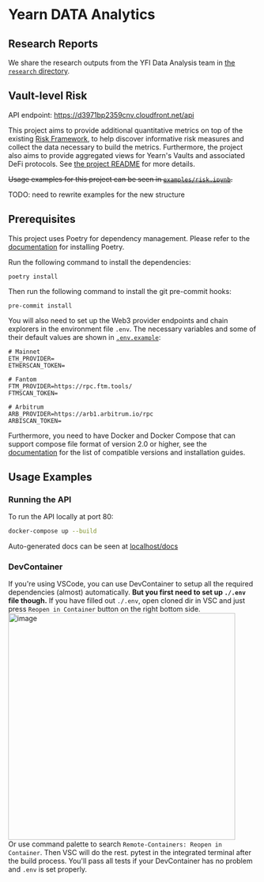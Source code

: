 # Yearn DATA Analytics


## Research Reports

We share the research outputs from the YFI Data Analysis team in [the `research` directory](./research/).


## Vault-level Risk

API endpoint:
https://d3971bp2359cnv.cloudfront.net/api

This project aims to provide additional quantitative metrics on top of the existing [Risk Framework](https://github.com/yearn/yearn-watch/blob/main/utils/risks.json), to help discover informative risk measures and collect the data necessary to build the metrics.
Furthermore, the project also aims to provide aggregated views for Yearn's Vaults and associated DeFi protocols.
See [the project README](./src/risk_framework/README.md) for more details.

~~Usage examples for this project can be seen in [`examples/risk.ipynb`](./examples/risk.ipynb).~~

TODO: need to rewrite examples for the new structure


## Prerequisites

This project uses Poetry for dependency management.
Please refer to the [documentation](https://python-poetry.org/docs/master/) for installing Poetry.

Run the following command to install the dependencies:
```
poetry install
```

Then run the following command to install the git pre-commit hooks:
```
pre-commit install
```

You will also need to set up the Web3 provider endpoints and chain explorers in the environment file `.env`.
The necessary variables and some of their default values are shown in [`.env.example`](./.env.example):
```
# Mainnet
ETH_PROVIDER=
ETHERSCAN_TOKEN=

# Fantom
FTM_PROVIDER=https://rpc.ftm.tools/
FTMSCAN_TOKEN=

# Arbitrum
ARB_PROVIDER=https://arb1.arbitrum.io/rpc
ARBISCAN_TOKEN=
```

Furthermore, you need to have Docker and Docker Compose that can support compose file format of version 2.0 or higher, see the [documentation](https://docs.docker.com/compose/compose-file/compose-versioning/) for the list of compatible versions and installation guides.


## Usage Examples

### Running the API

To run the API locally at port 80:
```bash
docker-compose up --build
```
Auto-generated docs can be seen at [localhost/docs](http://localhost/docs)

### DevContainer

If you're using VSCode, you can use DevContainer to setup all the required dependencies (almost) automatically.
**But you first need to set up `./.env` file though.**
If you have filled out `./.env`, open cloned dir in VSC and just press `Reopen in Container` button on the right bottom side.  
<img width="459" alt="image" src="https://user-images.githubusercontent.com/103443013/173222631-fa280003-24e2-4f49-85da-dc1d88bc2633.png">  
Or use command palette to search `Remote-Containers: Reopen in Container`.
Then VSC will do the rest. pytest in the integrated terminal after the build process. You'll pass all tests if your DevContainer has no problem and `.env` is set properly.